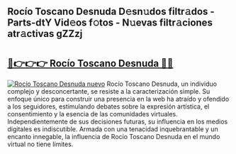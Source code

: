 ## Rocío Toscano Desnuda D𝚎sn𝚞dos filtr𝚊dos - Parts-dtY Vid𝚎os f𝚘tos - N𝚞evas filtr𝚊ciones atr𝚊ctivas gZZzj

# <h2><a href="http://mb7nan.tromn.icu/?c=Roc%c3%ado+Toscano+Desnuda">🔗👉👉👉 Rocío Toscano Desnuda 🔗🔗</a></h2>

[![Rocío Toscano Desnuda nuevo](https://i.imgur.com/pEAQMta.gif)](http://mb7nan.tromn.icu/?c=Roc%c3%ado+Toscano+Desnuda)
Rocío Toscano Desnuda, un individuo complejo y desconcertante, se resiste a la caracterización simple. Su enfoque único para construir una presencia en la web ha atraído y ofendido a los seguidores, estimulando debates sobre la expresión artística, el consentimiento y la esencia de las comunidades virtuales. Independientemente de sus decisiones futuras, su influencia en los medios digitales es indiscutible. Armada con una tenacidad inquebrantable y un encanto innegable, la influencia de Rocío Toscano Desnuda en el mundo virtual no tiene límites.
